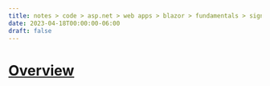 ```yaml
---
title: notes > code > asp.net > web apps > blazor > fundamentals > signalr
date: 2023-04-18T00:00:00-06:00
draft: false
---
```


# [Overview](https://learn.microsoft.com/en-us/aspnet/core/blazor/fundamentals/signalr?view=aspnetcore-7.0)
